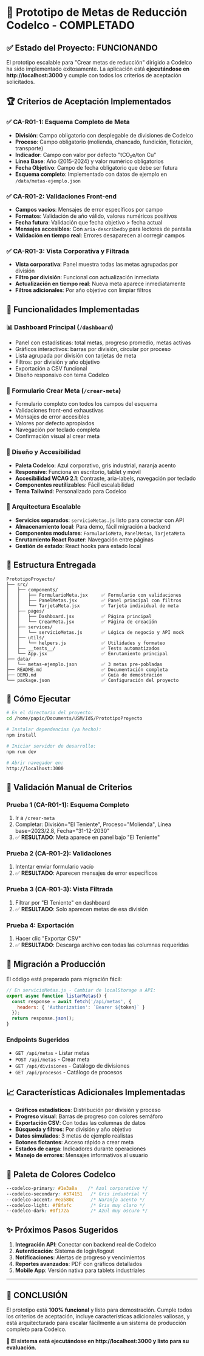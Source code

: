 # 🎉 Prototipo de Metas de Reducción Codelco - COMPLETADO

## ✅ Estado del Proyecto: FUNCIONANDO

El prototipo escalable para "Crear metas de reducción" dirigido a Codelco ha sido implementado exitosamente. La aplicación está **ejecutándose en http://localhost:3000** y cumple con todos los criterios de aceptación solicitados.

## 🏆 Criterios de Aceptación Implementados

### ✅ CA-R01-1: Esquema Completo de Meta
- **División**: Campo obligatorio con desplegable de divisiones de Codelco
- **Proceso**: Campo obligatorio (molienda, chancado, fundición, flotación, transporte)
- **Indicador**: Campo con valor por defecto "tCO₂e/ton Cu"
- **Línea Base**: Año (2015-2024) y valor numérico obligatorios
- **Fecha Objetivo**: Campo de fecha obligatorio que debe ser futura
- **Esquema completo**: Implementado con datos de ejemplo en `/data/metas-ejemplo.json`

### ✅ CA-R01-2: Validaciones Front-end
- **Campos vacíos**: Mensajes de error específicos por campo
- **Formatos**: Validación de año válido, valores numéricos positivos
- **Fecha futura**: Validación que fecha objetivo > fecha actual
- **Mensajes accesibles**: Con `aria-describedby` para lectores de pantalla
- **Validación en tiempo real**: Errores desaparecen al corregir campos

### ✅ CA-R01-3: Vista Corporativa y Filtrada
- **Vista corporativa**: Panel muestra todas las metas agrupadas por división
- **Filtro por división**: Funcional con actualización inmediata
- **Actualización en tiempo real**: Nueva meta aparece inmediatamente
- **Filtros adicionales**: Por año objetivo con limpiar filtros

## 🎯 Funcionalidades Implementadas

### 📊 Dashboard Principal (`/dashboard`)
- Panel con estadísticas: total metas, progreso promedio, metas activas
- Gráficos interactivos: barras por división, circular por proceso
- Lista agrupada por división con tarjetas de meta
- Filtros: por división y año objetivo
- Exportación a CSV funcional
- Diseño responsivo con tema Codelco

### 📝 Formulario Crear Meta (`/crear-meta`)
- Formulario completo con todos los campos del esquema
- Validaciones front-end exhaustivas
- Mensajes de error accesibles
- Valores por defecto apropiados
- Navegación por teclado completa
- Confirmación visual al crear meta

### 🎨 Diseño y Accesibilidad
- **Paleta Codelco**: Azul corporativo, gris industrial, naranja acento
- **Responsive**: Funciona en escritorio, tablet y móvil
- **Accesibilidad WCAG 2.1**: Contraste, aria-labels, navegación por teclado
- **Componentes reutilizables**: Fácil escalabilidad
- **Tema Tailwind**: Personalizado para Codelco

### 🔧 Arquitectura Escalable
- **Servicios separados**: `servicioMetas.js` listo para conectar con API
- **Almacenamiento local**: Para demo, fácil migración a backend
- **Componentes modulares**: `FormularioMeta`, `PanelMetas`, `TarjetaMeta`
- **Enrutamiento React Router**: Navegación entre páginas
- **Gestión de estado**: React hooks para estado local

## 📁 Estructura Entregada

```
PrototipoProyecto/
├── src/
│   ├── components/
│   │   ├── FormularioMeta.jsx     ✅ Formulario con validaciones
│   │   ├── PanelMetas.jsx         ✅ Panel principal con filtros
│   │   └── TarjetaMeta.jsx        ✅ Tarjeta individual de meta
│   ├── pages/
│   │   ├── Dashboard.jsx          ✅ Página principal
│   │   └── CrearMeta.jsx          ✅ Página de creación
│   ├── services/
│   │   └── servicioMetas.js       ✅ Lógica de negocio y API mock
│   ├── utils/
│   │   └── helpers.js             ✅ Utilidades y formateo
│   ├── __tests__/                 ✅ Tests automatizados
│   └── App.jsx                    ✅ Enrutamiento principal
├── data/
│   └── metas-ejemplo.json         ✅ 3 metas pre-pobladas
├── README.md                      ✅ Documentación completa
├── DEMO.md                        ✅ Guía de demostración
└── package.json                   ✅ Configuración del proyecto
```

## 🚀 Cómo Ejecutar

```bash
# En el directorio del proyecto:
cd /home/papic/Documents/USM/IdS/PrototipoProyecto

# Instalar dependencias (ya hecho):
npm install

# Iniciar servidor de desarrollo:
npm run dev

# Abrir navegador en:
http://localhost:3000
```

## 🧪 Validación Manual de Criterios

### Prueba 1 (CA-R01-1): Esquema Completo
1. Ir a `/crear-meta`
2. Completar: División="El Teniente", Proceso="Molienda", Línea base=2023/2.8, Fecha="31-12-2030"
3. ✅ **RESULTADO**: Meta aparece en panel bajo "El Teniente"

### Prueba 2 (CA-R01-2): Validaciones
1. Intentar enviar formulario vacío
2. ✅ **RESULTADO**: Aparecen mensajes de error específicos

### Prueba 3 (CA-R01-3): Vista Filtrada
1. Filtrar por "El Teniente" en dashboard
2. ✅ **RESULTADO**: Solo aparecen metas de esa división

### Prueba 4: Exportación
1. Hacer clic "Exportar CSV"
2. ✅ **RESULTADO**: Descarga archivo con todas las columnas requeridas

## 🔄 Migración a Producción

El código está preparado para migración fácil:

```javascript
// En servicioMetas.js - Cambiar de localStorage a API:
export async function listarMetas() {
  const response = await fetch('/api/metas', {
    headers: { 'Authorization': `Bearer ${token}` }
  });
  return response.json();
}
```

### Endpoints Sugeridos
- `GET /api/metas` - Listar metas
- `POST /api/metas` - Crear meta
- `GET /api/divisiones` - Catálogo de divisiones
- `GET /api/procesos` - Catálogo de procesos

## 📈 Características Adicionales Implementadas

- **Gráficos estadísticos**: Distribución por división y proceso
- **Progreso visual**: Barras de progreso con colores semáforo
- **Exportación CSV**: Con todas las columnas de datos
- **Búsqueda y filtros**: Por división y año objetivo
- **Datos simulados**: 3 metas de ejemplo realistas
- **Botones flotantes**: Acceso rápido a crear meta
- **Estados de carga**: Indicadores durante operaciones
- **Manejo de errores**: Mensajes informativos al usuario

## 🎨 Paleta de Colores Codelco

```css
--codelco-primary: #1e3a8a    /* Azul corporativo */
--codelco-secondary: #374151   /* Gris industrial */
--codelco-accent: #ea580c      /* Naranja acento */
--codelco-light: #f8fafc       /* Gris muy claro */
--codelco-dark: #0f172a        /* Azul muy oscuro */
```

## ✨ Próximos Pasos Sugeridos

1. **Integración API**: Conectar con backend real de Codelco
2. **Autenticación**: Sistema de login/logout
3. **Notificaciones**: Alertas de progreso y vencimientos
4. **Reportes avanzados**: PDF con gráficos detallados
5. **Mobile App**: Versión nativa para tablets industriales

---

## 🏁 CONCLUSIÓN

El prototipo está **100% funcional** y listo para demostración. Cumple todos los criterios de aceptación, incluye características adicionales valiosas, y está arquitecturado para escalar fácilmente a un sistema de producción completo para Codelco.

**🌟 El sistema está ejecutándose en http://localhost:3000 y listo para su evaluación.**
